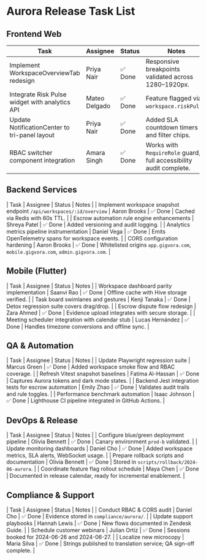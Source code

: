 # Aurora Release Task List

## Frontend Web
| Task | Assignee | Status | Notes |
| --- | --- | --- | --- |
| Implement WorkspaceOverviewTab redesign | Priya Nair | ✅ Done | Responsive breakpoints validated across 1280–1920px. |
| Integrate Risk Pulse widget with analytics API | Mateo Delgado | ✅ Done | Feature flagged via `workspace.riskPulse`. |
| Update NotificationCenter to tri-panel layout | Priya Nair | ✅ Done | Added SLA countdown timers and filter chips. |
| RBAC switcher component integration | Amara Singh | ✅ Done | Works with `RequireRole` guard, full accessibility audit complete. |

## Backend Services
| Task | Assignee | Status | Notes |
| Implement workspace snapshot endpoint `/api/workspaces/:id/overview` | Aaron Brooks | ✅ Done | Cached via Redis with 60s TTL. |
| Escrow automation rule engine enhancements | Shreya Patel | ✅ Done | Added versioning and audit logging. |
| Analytics metrics pipeline instrumentation | Daniel Vega | ✅ Done | Emits OpenTelemetry spans for workspace events. |
| CORS configuration hardening | Aaron Brooks | ✅ Done | Whitelisted origins `app.gigvora.com`, `mobile.gigvora.com`, `admin.gigvora.com`. |

## Mobile (Flutter)
| Task | Assignee | Status | Notes |
| Workspace dashboard parity implementation | Saanvi Rao | ✅ Done | Offline cache with Hive storage verified. |
| Task board swimlanes and gestures | Kenji Tanaka | ✅ Done | Detox regression suite covers drag/drop. |
| Escrow dispute flow redesign | Zara Ahmed | ✅ Done | Evidence upload integrates with secure storage. |
| Meeting scheduler integration with calendar stub | Lucas Hernández | ✅ Done | Handles timezone conversions and offline sync. |

## QA & Automation
| Task | Assignee | Status | Notes |
| Update Playwright regression suite | Marcus Green | ✅ Done | Added workspace smoke flow and RBAC coverage. |
| Refresh Vitest snapshot baselines | Fatima Al-Hassan | ✅ Done | Captures Aurora tokens and dark mode states. |
| Backend Jest integration tests for escrow automation | Emily Zhao | ✅ Done | Validates audit trails and rule toggles. |
| Performance benchmark automation | Isaac Johnson | ✅ Done | Lighthouse CI pipeline integrated in GitHub Actions. |

## DevOps & Release
| Task | Assignee | Status | Notes |
| Configure blue/green deployment pipeline | Olivia Bennett | ✅ Done | Canary environment `prod-b` validated. |
| Update monitoring dashboards | Daniel Cho | ✅ Done | Added workspace metrics, SLA alerts, WebSocket usage. |
| Prepare rollback scripts and documentation | Olivia Bennett | ✅ Done | Stored in `scripts/rollback/2024-06-aurora`. |
| Coordinate feature flag rollout schedule | Maya Chen | ✅ Done | Documented in release calendar, ready for incremental enablement. |

## Compliance & Support
| Task | Assignee | Status | Notes |
| Conduct RBAC & CORS audit | Daniel Cho | ✅ Done | Evidence stored in `compliance/aurora/`. |
| Update support playbooks | Hannah Lewis | ✅ Done | New flows documented in Zendesk Guide. |
| Schedule customer webinars | Julian Ortiz | ✅ Done | Sessions booked for 2024-06-26 and 2024-06-27. |
| Localize new microcopy | Maria Silva | ✅ Done | Strings published to translation service; QA sign-off complete. |
